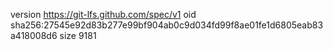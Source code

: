 version https://git-lfs.github.com/spec/v1
oid sha256:27545e92d83b277e99bf904ab0c9d034fd99f8ae01fe1d6805eab83a418008d6
size 9181
